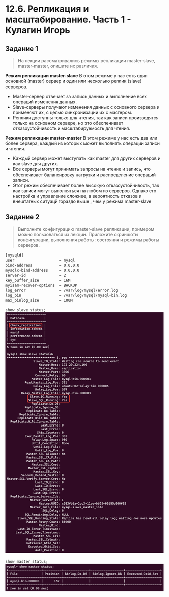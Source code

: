 # 12.6. Репликация и масштабирование. Часть 1 - Кулагин Игорь
## Задание 1
>На лекции рассматривались режимы репликации master-slave, master-master, опишите их различия.

**Режим репликации master-slave**
В этом режиме у нас есть один основной (master) сервер и один или несколько реплик (slave) серверов.

- Master-сервер отвечает за запись данных и выполнение всех операций изменения данных.
- Slave-серверы получают изменения данных с основного сервера и применяют их, с целью синхронизации их с мастером.
- Реплики доступны только для чтения, так как записи производятся только на основном сервере, но это обеспечивает отказоустойчивость и масштабируемость для чтения.

**Режим репликации master-master**
В этом режиме у нас есть два или более сервера, каждый из которых может выполнять операции записи и чтения.

- Каждый сервер может выступать как master для других серверов и как slave для других.
- Все серверы могут принимать запросы на чтение и запись, что обеспечивает балансировку нагрузки и распределение операций записи.
- Этот режим обеспечивает более высокую отказоустойчивость, так как записи могут выполняться на любом из серверов. Однако его настройка и управление сложнее, а вероятность отказов и внештатных ситуацй гораздо выше , чем у режима master-slave

## Задание 2
>Выполните конфигурацию master-slave репликации, примером можно пользоваться из лекции.
>Приложите скриншоты конфигурации, выполнения работы: состояния и режимы работы серверов.

```
[mysqld]
user                    = mysql
bind-address            = 0.0.0.0
mysqlx-bind-address     = 0.0.0.0
server-id               = 2
key_buffer_size         = 16M
myisam-recover-options  = BACKUP
log_error               = /var/log/mysql/error.log
log_bin                 = /var/log/mysql/mysql-bin.log
max_binlog_size         = 100M
```

`show slave status;`
![12.6 Task #2.1](screenshots/12.6-2.1.png) 

`show master status;`
![12.6 Task #2.2](screenshots/12.6-2.2.png) 
